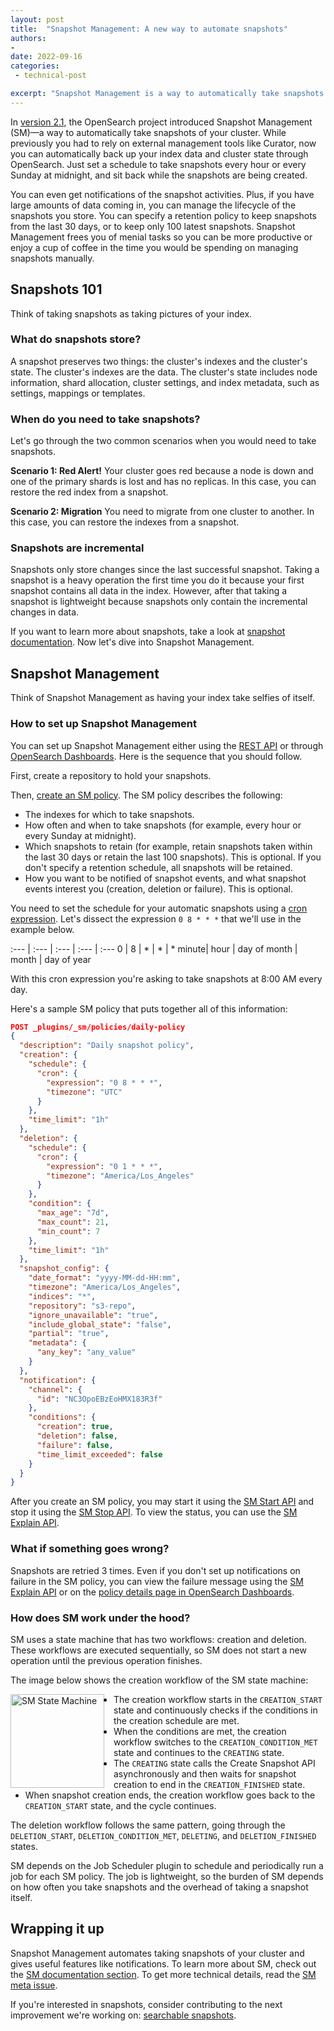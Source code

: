 ```yaml
---
layout: post
title:  "Snapshot Management: A new way to automate snapshots"
authors:
-  
date: 2022-09-16
categories:
 - technical-post

excerpt: "Snapshot Management is a way to automatically take snapshots of your cluster's indexes and state. This is useful for restoring indexes from a snapshot after a failure or migration. With Snapshot Management you can set a schedule for creating and deleting snapshots and a list of indexes to work on. You can also get notified of snapshot activity."
---
```


In [version 2.1](https://opensearch.org/blog/releases/2022/07/opensearch-2-1-is-available-now/), the OpenSearch project introduced Snapshot Management (SM)&mdash;a way to automatically take snapshots of your cluster. While previously you had to rely on external management tools like Curator, now you can automatically back up your index data and cluster state through OpenSearch. Just set a schedule to take snapshots every hour or every Sunday at midnight, and sit back while the snapshots are being created. 

You can even get notifications of the snapshot activities. Plus, if you have large amounts of data coming in, you can manage the lifecycle of the snapshots you store. You can specify a retention policy to keep snapshots from the last 30 days, or to keep only 100 latest snapshots. Snapshot Management frees you of menial tasks so you can be more productive or enjoy a cup of coffee in the time you would be spending on managing snapshots manually.

## Snapshots 101

Think of taking snapshots as taking pictures of your index. 

### What do snapshots store? 

A snapshot preserves two things: the cluster's indexes and the cluster's state. The cluster's indexes are the data. The cluster's state includes node information, shard allocation, cluster settings, and index metadata, such as settings, mappings or templates.

### When do you need to take snapshots?

Let's go through the two common scenarios when you would need to take snapshots.

**Scenario 1: Red Alert!** Your cluster goes red because a node is down and one of the primary shards is lost and has no replicas. In this case, you can restore the red index from a snapshot.

**Scenario 2: Migration** You need to migrate from one cluster to another. In this case, you can restore the indexes from a snapshot.

### Snapshots are incremental

Snapshots only store changes since the last successful snapshot. Taking a snapshot is a heavy operation the first time you do it because your first snapshot contains all data in the index. However, after that taking a snapshot is lightweight because snapshots only contain the incremental changes in data.

If you want to learn more about snapshots, take a look at [snapshot documentation](https://opensearch.org/docs/latest/opensearch/snapshots/). Now let's dive into Snapshot Management.

## Snapshot Management

Think of Snapshot Management as having your index take selfies of itself. 

### How to set up Snapshot Management

You can set up Snapshot Management either using the [REST API](https://opensearch.org/docs/latest/opensearch/snapshots/sm-api/) or through [OpenSearch Dashboards](https://opensearch.org/docs/latest/opensearch/snapshots/sm-dashboards/). Here is the sequence that you should follow.

First, create a repository to hold your snapshots.

Then, [create an SM policy](https://opensearch.org/docs/latest/opensearch/snapshots/sm-api#create-or-update-a-policy). The SM policy describes the following:
- The indexes for which to take snapshots.
- How often and when to take snapshots (for example, every hour or every Sunday at midnight).
- Which snapshots to retain (for example, retain snapshots taken within the last 30 days or retain the last 100 snapshots). This is optional. If you don't specify a retention schedule, all snapshots will be retained.
- How you want to be notified of snapshot events, and what snapshot events interest you (creation, deletion or failure). This is optional. 

You need to set the schedule for your automatic snapshots using a [cron expression](https://opensearch.org/docs/latest/monitoring-plugins/alerting/cron/). Let's dissect the expression `0 8 * * *` that we'll use in the example below.

:--- | :--- | :--- | :--- | :---
0 | 8 | * | * | *
minute| hour | day of month | month | day of year

With this cron expression you're asking to take snapshots at 8:00 AM every day.

Here's a sample SM policy that puts together all of this information:

```json
POST _plugins/_sm/policies/daily-policy
{
  "description": "Daily snapshot policy",
  "creation": {
    "schedule": {
      "cron": {
        "expression": "0 8 * * *",
        "timezone": "UTC"
      }
    },
    "time_limit": "1h"
  },
  "deletion": {
    "schedule": {
      "cron": {
        "expression": "0 1 * * *",
        "timezone": "America/Los_Angeles"
      }
    },
    "condition": {
      "max_age": "7d",
      "max_count": 21,
      "min_count": 7
    },
    "time_limit": "1h"
  },
  "snapshot_config": {
    "date_format": "yyyy-MM-dd-HH:mm",
    "timezone": "America/Los_Angeles",
    "indices": "*",
    "repository": "s3-repo",
    "ignore_unavailable": "true",
    "include_global_state": "false",
    "partial": "true",
    "metadata": {
      "any_key": "any_value"
    }
  },
  "notification": {
    "channel": {
      "id": "NC3OpoEBzEoHMX183R3f"
    },
    "conditions": {
      "creation": true,
      "deletion": false,
      "failure": false,
      "time_limit_exceeded": false
    }
  }
}
```

After you create an SM policy, you may start it using the [SM Start API](https://opensearch.org/docs/latest/opensearch/snapshots/sm-api/#start-a-policy) and stop it using the [SM Stop API](https://opensearch.org/docs/latest/opensearch/snapshots/sm-api/#stop-a-policy). To view the status, you can use the [SM Explain API](https://opensearch.org/docs/latest/opensearch/snapshots/sm-api/#explain).

### What if something goes wrong?

Snapshots are retried 3 times. Even if you don't set up notifications on failure in the SM policy, you can view the failure message using the [SM Explain API](https://opensearch.org/docs/latest/opensearch/snapshots/sm-api/#explain) or on the [policy details page in OpenSearch Dashboards](https://opensearch.org/docs/latest/opensearch/snapshots/sm-dashboards#view-edit-or-delete-an-sm-policy).

### How does SM work under the hood?

SM uses a state machine that has two workflows: creation and deletion. These workflows are executed sequentially, so SM does not start a new operation until the previous operation finishes. 

The image below shows the creation workflow of the SM state machine:

<img src="/assets/media/blog-images/2022-09-16/sm-state-machine.png" alt="SM State Machine" width="150" style="float: left; margin-right: 15px;"/>

- The creation workflow starts in the `CREATION_START` state and continuously checks if the conditions in the creation schedule are met.
- When the conditions are met, the creation workflow switches to the `CREATION_CONDITION_MET` state and continues to the `CREATING` state. 
- The `CREATING` state calls the Create Snapshot API asynchronously and then waits for snapshot creation to end in the `CREATION_FINISHED` state. 
- When snapshot creation ends, the creation workflow goes back to the `CREATION_START` state, and the cycle continues. 

The deletion workflow follows the same pattern, going through the `DELETION_START`, `DELETION_CONDITION_MET`, `DELETING`, and `DELETION_FINISHED` states.

SM depends on the Job Scheduler plugin to schedule and periodically run a job for each SM policy. The job is lightweight, so the burden of SM depends on how often you take snapshots and the overhead of taking a snapshot itself.

## Wrapping it up

Snapshot Management automates taking snapshots of your cluster and gives useful features like notifications. To learn more about SM, check out the [SM documentation section](https://opensearch.org/docs/latest/opensearch/snapshots/snapshot-management/). To get more technical details, read the [SM meta issue](https://github.com/opensearch-project/index-management/issues/280). 

If you're interested in snapshots, consider contributing to the next improvement we're working on: [searchable snapshots](https://github.com/opensearch-project/OpenSearch/issues/3895). 